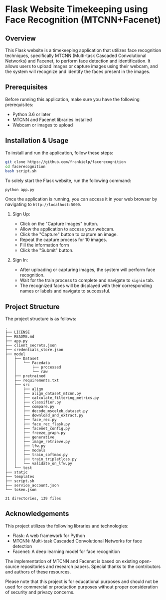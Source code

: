 # Flask Website Timekeeping using Face Recognition (MTCNN+Facenet)

## Overview
This Flask website is a timekeeping application that utilizes face recognition techniques, specifically MTCNN (Multi-task Cascaded Convolutional Networks) and Facenet, to perform face detection and identification. It allows users to upload images or capture images using their webcam, and the system will recognize and identify the faces present in the images.

## Prerequisites
Before running this application, make sure you have the following prerequisites:
- Python 3.6 or later
- MTCNN and Facenet libraries installed
- Webcam or images to upload

## Installation & Usage
To install and run the application, follow these steps:

```bash
git clone https://github.com/frankielp/facerecognition
cd facerecognition
bash script.sh
```
To solely start the Flask website, run the following command:
```
python app.py
```
Once the application is running, you can access it in your web browser by navigating to `http://localhost:5000`.

1. Sign Up:
   - Click on the "Capture Images" button.
   - Allow the application to access your webcam.
   - Click the "Capture" button to capture an image.
   - Repeat the capture process for 10 images.
   - Fill the information form
   - Click the "Submit" button.

3. Sign In:
   - After uploading or capturing images, the system will perform face recognition.
   - Wait for the train process to complete and navigate to `signin` tab.
   - The recognized faces will be displayed with their corresponding names or labels and navigate to successful.



## Project Structure
The project structure is as follows:

```
.
├── LICENSE
├── README.md
├── app.py
├── client_secrets.json
├── credentials_store.json
├── model
│   ├── Dataset
│   │   └── Facedata
│   │       ├── processed
│   │       └── raw
│   ├── pretrained
│   ├── requirements.txt
│   ├── src
│   │   ├── align
│   │   ├── align_dataset_mtcnn.py
│   │   ├── calculate_filtering_metrics.py
│   │   ├── classifier.py
│   │   ├── compare.py
│   │   ├── decode_msceleb_dataset.py
│   │   ├── download_and_extract.py
│   │   ├── face_rec.py
│   │   ├── face_rec_flask.py
│   │   ├── facenet_config.py
│   │   ├── freeze_graph.py
│   │   ├── generative
│   │   ├── image_retrieve.py
│   │   ├── lfw.py
│   │   ├── models
│   │   ├── train_softmax.py
│   │   ├── train_tripletloss.py
│   │   └── validate_on_lfw.py
│   └── test
├── static
├── templates
├── script.sh
├── service_account.json
└── token.json

21 directories, 139 files
```

## Acknowledgements
This project utilizes the following libraries and technologies:
- Flask: A web framework for Python
- MTCNN: Multi-task Cascaded Convolutional Networks for face detection
- Facenet: A deep learning model for face recognition

The implementation of MTCNN and Facenet is based on existing open-source repositories and research papers. Special thanks to the contributors and authors of these resources.

Please note that this project is for educational purposes and should not be used for commercial or production purposes without proper consideration of security and privacy concerns.
